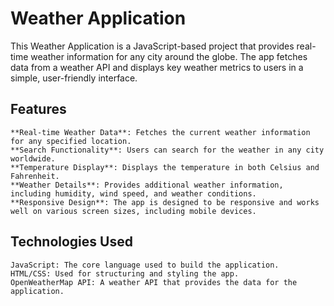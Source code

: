 # Weather Application

This Weather Application is a JavaScript-based project that provides real-time weather information for any city around the globe. The app fetches data from a weather API and displays key weather metrics to users in a simple, user-friendly interface.
## Features

    **Real-time Weather Data**: Fetches the current weather information for any specified location.
    **Search Functionality**: Users can search for the weather in any city worldwide.
    **Temperature Display**: Displays the temperature in both Celsius and Fahrenheit.
    **Weather Details**: Provides additional weather information, including humidity, wind speed, and weather conditions.
    **Responsive Design**: The app is designed to be responsive and works well on various screen sizes, including mobile devices.

## Technologies Used

    JavaScript: The core language used to build the application.
    HTML/CSS: Used for structuring and styling the app.
    OpenWeatherMap API: A weather API that provides the data for the application.
